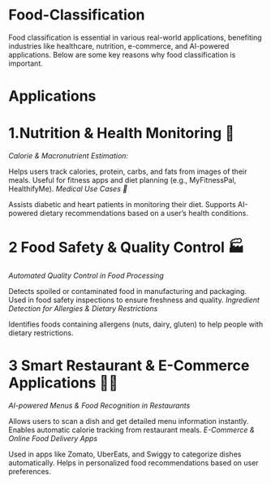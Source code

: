 # Food-Classification
Food classification is essential in various real-world applications, benefiting industries like healthcare, nutrition, e-commerce, and AI-powered applications. Below are some key reasons why food classification is important.
# Applications
# 1.Nutrition & Health Monitoring 🥗
*Calorie & Macronutrient Estimation:*

Helps users track calories, protein, carbs, and fats from images of their meals.
Useful for fitness apps and diet planning (e.g., MyFitnessPal, HealthifyMe).
*Medical Use Cases 🏥*

Assists diabetic and heart patients in monitoring their diet.
Supports AI-powered dietary recommendations based on a user’s health conditions.
# 2️ Food Safety & Quality Control 🏭
*Automated Quality Control in Food Processing*

Detects spoiled or contaminated food in manufacturing and packaging.
Used in food safety inspections to ensure freshness and quality.
*Ingredient Detection for Allergies & Dietary Restrictions*

Identifies foods containing allergens (nuts, dairy, gluten) to help people with dietary restrictions.
# 3️ Smart Restaurant & E-Commerce Applications 🍔📱
*AI-powered Menus & Food Recognition in Restaurants*

Allows users to scan a dish and get detailed menu information instantly.
Enables automatic calorie tracking from restaurant meals.
*E-Commerce & Online Food Delivery Apps*

Used in apps like Zomato, UberEats, and Swiggy to categorize dishes automatically.
Helps in personalized food recommendations based on user preferences.

